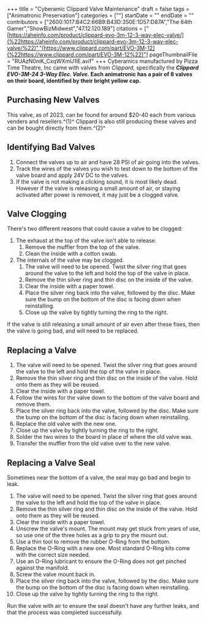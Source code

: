 +++
title = "Cyberamic Clippard Valve Maintenance"
draft = false
tags = ["Animatronic Preservation"]
categories = [""]
startDate = ""
endDate = ""
contributors = ["2600:1017:B4C2:66B9:B43D:350E:1D57:D87A","The 64th Gamer","ShowBizMidwest","47.12.120.189"]
citations = ["[https://aheinfo.com/product/clippard-evo-3m-12-3-way-elec-valve/](%22https://aheinfo.com/product/clippard-evo-3m-12-3-way-elec-valve/%22)","[https://www.clippard.com/part/EVO-3M-12](%22https://www.clippard.com/part/EVO-3M-12%22)"]
pageThumbnailFile = "RUAzN0niK_CxqWXmU1lE.avif"
+++
Cyberamics manufactured by Pizza Time Theatre, Inc came with valves from *Clippard*, specifically the ***Clippard EVO-3M-24 3-Way Elec. Valve.* Each animatronic has a pair of 8 valves on their board, identified by their bright yellow cap.**

## Purchasing New Valves

This valve, as of 2023, can be found for around $20-40 each from various venders and resellers.^(1)^ Clippard is also still producing these valves and can be bought directly from them.^(2)^

## Identifying Bad Valves

1.  Connect the valves up to air and have 28 PSI of air going into the valves.
2.  Track the wires of the valves you wish to test down to the bottom of the valve board and apply 24V DC to the valves.
3.  If the valve is not making a clicking sound, it is most likely dead. However if the valve is releasing a small amount of air, or staying activated after power is removed, it may just be a clogged valve.

## Valve Clogging

There's two different reasons that could cause a valve to be clogged:

1.  The exhaust at the top of the valve isn't able to release.
    1.  Remove the muffler from the top of the valve.
    2.  Clean the inside with a cotton swab.
2.  The internals of the valve may be clogged.
    1.  The valve will need to be opened. Twist the silver ring that goes around the valve to the left and hold the top of the valve in place.
    2.  Remove the thin silver ring and thin disc on the inside of the valve.
    3.  Clear the inside with a paper towel.
    4.  Place the silver ring back into the valve, followed by the disc. Make sure the bump on the bottom of the disc is facing down when reinstalling.
    5.  Close up the valve by tightly turning the ring to the right.

If the valve is still releasing a small amount of air even after these fixes, then the valve is going bad, and will need to be replaced.

## Replacing a Valve

1.  The valve will need to be opened. Twist the silver ring that goes around the valve to the left and hold the top of the valve in place.
2.  Remove the thin silver ring and thin disc on the inside of the valve. Hold onto them as they will be reused.
3.  Clear the inside with a paper towel.
4.  Follow the wires for the valve down to the bottom of the valve board and remove them.
5.  Place the silver ring back into the valve, followed by the disc. Make sure the bump on the bottom of the disc is facing down when reinstalling.
6.  Replace the old valve with the new one.
7.  Close up the valve by tightly turning the ring to the right.
8.  Solder the two wires to the board in place of where the old valve was.
9.  Transfer the muffler from the old valve over to the new valve.

## Replacing a Valve Seal

Sometimes near the bottom of a valve, the seal may go bad and begin to leak.

1.  The valve will need to be opened. Twist the silver ring that goes around the valve to the left and hold the top of the valve in place.
2.  Remove the thin silver ring and thin disc on the inside of the valve. Hold onto them as they will be reused.
3.  Clear the inside with a paper towel.
4.  Unscrew the valve's mount. The mount may get stuck from years of use, so use one of the three holes as a grip to pry the mount out.
5.  Use a thin tool to remove the rubber O-Ring from the bottom.
6.  Replace the O-Ring with a new one. Most standard O-Ring kits come with the correct size needed.
7.  Use an O-Ring lubricant to ensure the O-Ring does not get pinched against the manifold.
8.  Screw the valve mount back in.
9.  Place the silver ring back into the valve, followed by the disc. Make sure the bump on the bottom of the disc is facing down when reinstalling.
10. Close up the valve by tightly turning the ring to the right.

Run the valve with air to ensure the seal doesn't have any further leaks, and that the process was completed successfully.
